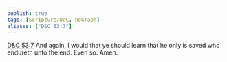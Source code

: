 ```yaml
---
publish: true
tags: [Scripture/DaC, noGraph]
aliases: ["D&C 53:7"]
---
```

[D&C 53:7](https://churchofjesuschrist.org/study/scriptures/dc-testament/dc/53?lang=eng&id=p7#p7) And again, I would that ye should learn that he only is saved who endureth unto the end. Even so. Amen.





